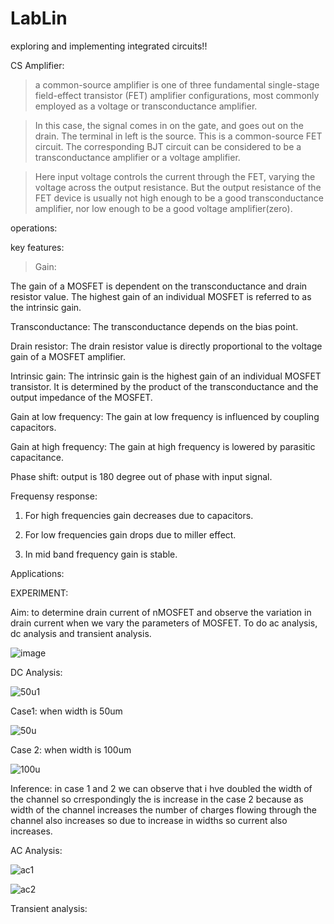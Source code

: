 # LabLin
exploring and implementing integrated circuits!!


CS Amplifier:

> a common-source amplifier is one of three fundamental single-stage field-effect transistor (FET) amplifier configurations, most commonly employed as a voltage or transconductance amplifier. 

>In this case, the signal comes in on the gate, and goes out on the drain. The terminal in left is the source. This is a common-source FET circuit. The corresponding BJT circuit can be considered to be a transconductance amplifier or a voltage amplifier.

>Here input voltage controls the current through the FET, varying the voltage across the output resistance. But the output resistance of the FET device is usually not high enough to be a good transconductance amplifier, nor low enough to be a good voltage amplifier(zero).

operations:








key features:

>Gain:

The gain of a MOSFET is dependent on the transconductance and drain resistor value. The highest gain of an individual MOSFET is referred to as the intrinsic gain.

  Transconductance: The transconductance depends on the bias point.

  Drain resistor: The drain resistor value is directly proportional to the voltage gain of a MOSFET amplifier.

  Intrinsic gain: The intrinsic gain is the highest gain of an individual MOSFET transistor. It is determined by the 
  product of the transconductance and the output impedance of the MOSFET.

  Gain at low frequency: The gain at low frequency is influenced by coupling capacitors.

  Gain at high frequency: The gain at high frequency is lowered by parasitic capacitance.


Phase shift: output is 180 degree out of phase with input signal.


Frequensy response: 
   1. For high frequencies gain decreases due to capacitors.
     
   2. For low frequencies gain drops due to miller effect.
     
   3. In mid band frequency gain is stable.


 Applications:









 EXPERIMENT:

 Aim: to determine drain current of nMOSFET and observe the variation in drain current when we vary the parameters of 
 MOSFET. To do ac analysis, dc analysis and transient analysis.


 ![image](https://github.com/user-attachments/assets/0d2cb143-3bd1-4c14-8f5b-b1832e03a15a)

 DC Analysis:


 ![50u1](https://github.com/user-attachments/assets/7c6236de-3033-4662-93a8-1b70c9445484)

 Case1: when width is 50um
 
 ![50u](https://github.com/user-attachments/assets/e30541e4-076b-4acd-8492-49c037cd1cd5)

 Case 2: when width is 100um

 ![100u](https://github.com/user-attachments/assets/e7d6c5e8-9042-43b1-8771-a629b2959f0c)


 Inference: in case 1 and 2 we can observe that i hve doubled the width of the channel so crrespondingly the is increase in the case 2 because as width of the channel increases the number of charges flowing through the channel also increases so due to increase in widths so current also increases.
 

 AC Analysis:

 ![ac1](https://github.com/user-attachments/assets/bb3d24dd-9a0c-44a9-9a90-9218c14f67cd)
 

 ![ac2](https://github.com/user-attachments/assets/60360546-f4c2-46c3-908d-f3ee1b2903bb)


 Transient analysis:

 



 




 
 

     
     
     


